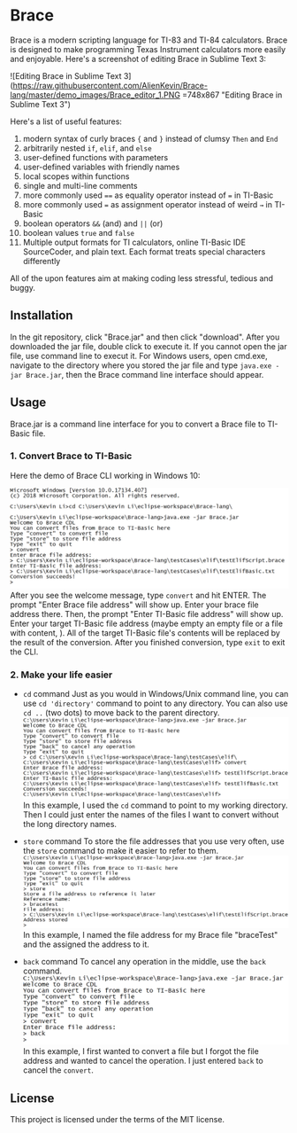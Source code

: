 # Brace
Brace is a modern scripting language for TI-83 and TI-84 calculators. Brace is designed to make programming Texas Instrument calculators more easily and enjoyable.
Here's a screenshot of editing Brace in Sublime Text 3:

![Editing Brace in Sublime Text 3](https://raw.githubusercontent.com/AlienKevin/Brace-lang/master/demo_images/Brace_editor_1.PNG =748x867 "Editing Brace in Sublime Text 3")

Here's a list of useful features:
1. modern syntax of curly braces `{` and `}` instead of clumsy `Then` and `End`
2. arbitrarily nested `if`, `elif`, and `else`
3. user-defined functions with parameters
4. user-defined variables with friendly names
5. local scopes within functions
6. single and multi-line comments
7. more commonly used `==` as equality operator instead of `=` in TI-Basic
8. more commonly used `=` as assignment operator instead of weird `→` in TI-Basic
9. boolean operators `&&` (and) and `||` (or)
10. boolean values `true` and `false`
11. Multiple output formats for TI calculators, online TI-Basic IDE SourceCoder, and plain text. Each format treats special characters differently

All of the upon features aim at making coding less stressful, tedious and buggy.

## Installation
In the git repository, click "Brace.jar" and then click "download". After you downloaded the jar file, double click to execute it. If you cannot open the jar file, use command line to execut it. For Windows users, open cmd.exe, navigate to the directory where you stored the jar file and type `java.exe -jar Brace.jar`, then the Brace command line interface should appear.

## Usage
Brace.jar is a command line interface for you to convert a Brace file to TI-Basic file.

### 1. Convert Brace to TI-Basic
Here the demo of Brace CLI working in Windows 10:

![Brace CLI convert command demo](https://raw.githubusercontent.com/AlienKevin/Brace-lang/master/demo_images/CLI_convert.PNG "Brace CLI convert demo")
After you see the welcome message, type `convert` and hit ENTER. The prompt "Enter Brace file address" will show up. Enter your brace file address there. Then, the prompt "Enter TI-Basic file address" will show up. Enter your target TI-Basic file address (maybe empty an empty file or a file with content, ). All of the target TI-Basic file's contents will be replaced by the result of the conversion. After you finished conversion, type `exit` to exit the CLI.

### 2. Make your life easier
- `cd` command
Just as you would in Windows/Unix command line, you can use `cd 'directory'` command to point to any directory. You can also use `cd ..` (two dots) to move back to the parent directory.
![Brace CLI cd command demo](https://raw.githubusercontent.com/AlienKevin/Brace-lang/master/demo_images/CLI_cd.PNG "Brace CLI cd command demo")
In this example, I used the `cd` command to point to my working directory. Then I could just enter the names of the files I want to convert without the long directory names.

- `store` command
To store the file addresses that you use very often, use the `store` command to make it easier to refer to them. 
![Brace CLI store command demo](https://raw.githubusercontent.com/AlienKevin/Brace-lang/master/demo_images/CLI_store.PNG "Brace CLI store command demo")
In this example, I named the file address for my Brace file "braceTest" and the assigned the address to it.

- `back` command
To cancel any operation in the middle, use the `back` command.
![Brace CLI back command](https://raw.githubusercontent.com/AlienKevin/Brace-lang/master/demo_images/CLI_back.PNG "Brace CLI back command")
In this example, I first wanted to convert a file but I forgot the file address and wanted to cancel the operation. I just entered `back` to cancel the `convert`.

## License
This project is licensed under the terms of the MIT license.